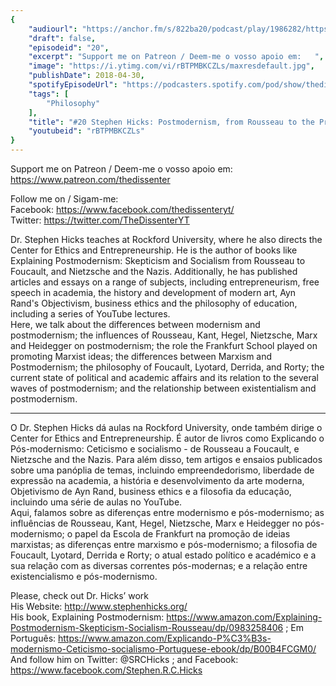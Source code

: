 ```yaml
---
{
	"audiourl": "https://anchor.fm/s/822ba20/podcast/play/1986282/https%3A%2F%2Fd3ctxlq1ktw2nl.cloudfront.net%2Fproduction%2F2018-11-26%2F7573041-44100-2-a9efae21386eb.mp3",
	"draft": false,
	"episodeid": "20",
	"excerpt": "Support me on Patreon / Deem-me o vosso apoio em:   ",
	"image": "https://i.ytimg.com/vi/rBTPMBKCZLs/maxresdefault.jpg",
	"publishDate": 2018-04-30,
	"spotifyEpisodeUrl": "https://podcasters.spotify.com/pod/show/thedissenter/episodes/20-Stephen-Hicks-Postmodernism--from-Rousseau-to-the-Present-e2r49a",
	"tags": [
		"Philosophy"
	],
	"title": "#20 Stephen Hicks: Postmodernism, from Rousseau to the Present",
	"youtubeid": "rBTPMBKCZLs"
}
---
```

Support me on Patreon / Deem-me o vosso apoio em:   
https://www.patreon.com/thedissenter

Follow me on / Sigam-me:  
Facebook: https://www.facebook.com/thedissenteryt/  
Twitter: https://twitter.com/TheDissenterYT

Dr. Stephen Hicks teaches at Rockford University, where he also directs the Center for Ethics and Entrepreneurship. He is the author of books like Explaining Postmodernism: Skepticism and Socialism from Rousseau to Foucault, and Nietzsche and the Nazis. Additionally, he has published articles and essays on a range of subjects, including entrepreneurism, free speech in academia, the history and development of modern art, Ayn Rand's Objectivism, business ethics and the philosophy of education, including a series of YouTube lectures.  
Here, we talk about the differences between modernism and postmodernism; the influences of Rousseau, Kant, Hegel, Nietzsche, Marx and Heidegger on postmodernism; the role the Frankfurt School played on promoting Marxist ideas; the differences between Marxism and Postmodernism; the philosophy of Foucault, Lyotard, Derrida, and Rorty; the current state of political and academic affairs and its relation to the several waves of postmodernism; and the relationship between existentialism and postmodernism.

---

O Dr. Stephen Hicks dá aulas na Rockford University, onde também dirige o Center for Ethics and Entrepreneurship. É autor de livros como Explicando o Pós-modernismo: Ceticismo e socialismo - de Rousseau a Foucault, e Nietzsche and the Nazis. Para além disso, tem artigos e ensaios publicados sobre uma panóplia de temas, incluindo empreendedorismo, liberdade de expressão na academia, a história e desenvolvimento da arte moderna, Objetivismo de Ayn Rand, business ethics e a filosofia da educação, incluindo uma série de aulas no YouTube.  
Aqui, falamos sobre as diferenças entre modernismo e pós-modernismo; as influências de Rousseau, Kant, Hegel, Nietzsche, Marx e Heidegger no pós-modernismo; o papel da Escola de Frankfurt na promoção de ideias marxistas; as diferenças entre marxismo e pós-modernismo; a filosofia de Foucault, Lyotard, Derrida e Rorty; o atual estado político e académico e a sua relação com as diversas correntes pós-modernas; e a relação entre existencialismo e pós-modernismo.

Please, check out Dr. Hicks’ work  
His Website: http://www.stephenhicks.org/  
His book, Explaining Postmodernism: https://www.amazon.com/Explaining-Postmodernism-Skepticism-Socialism-Rousseau/dp/0983258406 ; Em Português: https://www.amazon.com/Explicando-P%C3%B3s-modernismo-Ceticismo-socialismo-Portuguese-ebook/dp/B00B4FCGM0/  
And follow him on Twitter: @SRCHicks ; and Facebook: https://www.facebook.com/Stephen.R.C.Hicks